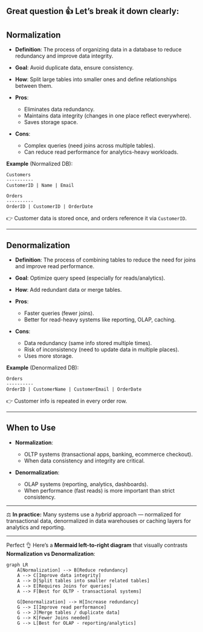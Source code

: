 Great question 👍 Let’s break it down clearly:
---

## **Normalization**

* **Definition**: The process of organizing data in a database to reduce redundancy and improve data integrity.
* **Goal**: Avoid duplicate data, ensure consistency.
* **How**: Split large tables into smaller ones and define relationships between them.
* **Pros**:

  * Eliminates data redundancy.
  * Maintains data integrity (changes in one place reflect everywhere).
  * Saves storage space.
* **Cons**:

  * Complex queries (need joins across multiple tables).
  * Can reduce read performance for analytics-heavy workloads.

**Example** (Normalized DB):

```
Customers
----------
CustomerID | Name | Email

Orders
----------
OrderID | CustomerID | OrderDate
```

👉 Customer data is stored once, and orders reference it via `CustomerID`.

---

## **Denormalization**

* **Definition**: The process of combining tables to reduce the need for joins and improve read performance.
* **Goal**: Optimize query speed (especially for reads/analytics).
* **How**: Add redundant data or merge tables.
* **Pros**:

  * Faster queries (fewer joins).
  * Better for read-heavy systems like reporting, OLAP, caching.
* **Cons**:

  * Data redundancy (same info stored multiple times).
  * Risk of inconsistency (need to update data in multiple places).
  * Uses more storage.

**Example** (Denormalized DB):

```
Orders
----------
OrderID | CustomerName | CustomerEmail | OrderDate
```

👉 Customer info is repeated in every order row.

---

## **When to Use**

* **Normalization**:

  * OLTP systems (transactional apps, banking, ecommerce checkout).
  * When data consistency and integrity are critical.

* **Denormalization**:

  * OLAP systems (reporting, analytics, dashboards).
  * When performance (fast reads) is more important than strict consistency.

---

⚖️ **In practice:** Many systems use a *hybrid* approach — normalized for transactional data, denormalized in data warehouses or caching layers for analytics and reporting.

---

Perfect 👌 Here’s a **Mermaid left-to-right diagram** that visually contrasts **Normalization vs Denormalization**:

```mermaid
graph LR
    A[Normalization] --> B[Reduce redundancy]
    A --> C[Improve data integrity]
    A --> D[Split tables into smaller related tables]
    A --> E[Requires Joins for queries]
    A --> F[Best for OLTP - transactional systems]

    G[Denormalization] --> H[Increase redundancy]
    G --> I[Improve read performance]
    G --> J[Merge tables / duplicate data]
    G --> K[Fewer Joins needed]
    G --> L[Best for OLAP - reporting/analytics]
```
